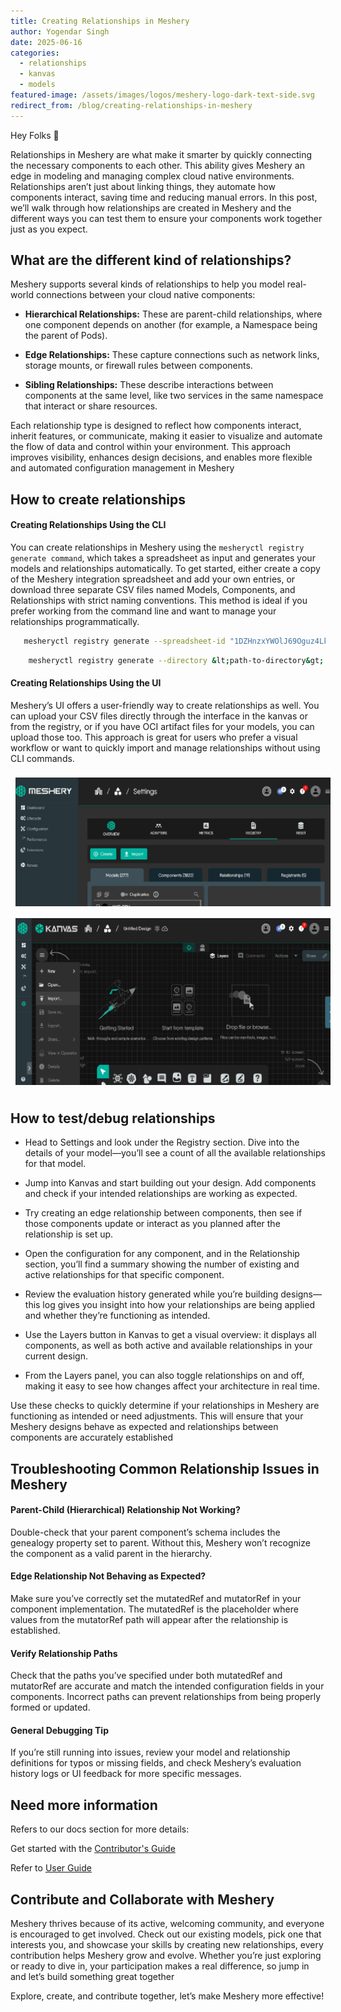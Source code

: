 ```yaml
---
title: Creating Relationships in Meshery
author: Yogendar Singh
date: 2025-06-16
categories: 
  - relationships
  - kanvas
  - models
featured-image: /assets/images/logos/meshery-logo-dark-text-side.svg
redirect_from: /blog/creating-relationships-in-meshery
---
```


Hey Folks 👋

Relationships in Meshery are what make it smarter by quickly connecting the necessary components to each other. This ability gives Meshery an edge in modeling and managing complex cloud native environments. Relationships aren’t just about linking things, they automate how components interact, saving time and reducing manual errors. In this post, we’ll walk through how relationships are created in Meshery and the different ways you can test them to ensure your components work together just as you expect.

## What are the different kind of relationships?

Meshery supports several kinds of relationships to help you model real-world connections between your cloud native components:

- **Hierarchical Relationships:** These are parent-child relationships, where one component depends on another  (for example, a Namespace being the parent of Pods).

- **Edge Relationships:** These capture connections such as network links, storage mounts, or firewall rules between components.

- **Sibling Relationships:** These describe interactions between components at the same level, like two services in the same namespace that interact or share resources.

Each relationship type is designed to reflect how components interact, inherit features, or communicate, making it easier to visualize and automate the flow of data and control within your environment. This approach improves visibility, enhances design decisions, and enables more flexible and automated configuration management in Meshery

## How to create relationships

#### Creating Relationships Using the CLI

You can create relationships in Meshery using the `mesheryctl registry generate command`, which takes a spreadsheet as input and generates your models and relationships automatically. To get started, either create a copy of the Meshery integration spreadsheet and add your own entries, or download three separate CSV files named Models, Components, and Relationships with strict naming conventions. This method is ideal if you prefer working from the command line and want to manage your relationships programmatically.

```bash
   mesheryctl registry generate --spreadsheet-id "1DZHnzxYWOlJ69Oguz4LkRVTFM79kC2tuvdwizOJmeMw --spreadsheet-cred "[spreadsheet-credential-file]"
```
```bash
    mesheryctl registry generate --directory &lt;path-to-directory&gt;
```

#### Creating Relationships Using the UI

Meshery’s UI offers a user-friendly way to create relationships as well. You can upload your CSV files directly through the interface in the kanvas or from the registry, or if you have OCI artifact files for your models, you can upload those too. This approach is great for users who prefer a visual workflow or want to quickly import and manage relationships without using CLI commands. 

<img src="/assets/images/posts/2025-06-16-creating-relationships-in-meshery/registry-import.png" style="padding:.5rem;">

<img src="/assets/images/posts/2025-06-16-creating-relationships-in-meshery/kanvas-import.png" style="padding:.5rem;">

## How to test/debug relationships

- Head to Settings and look under the Registry section. Dive into the details of your model—you’ll see a count of all the available relationships for that model.

- Jump into Kanvas and start building out your design. Add components and check if your intended relationships are working as expected.

- Try creating an edge relationship between components, then see if those components update or interact as you planned after the relationship is set up.

- Open the configuration for any component, and in the Relationship section, you’ll find a summary showing the number of existing and active relationships for that specific component.

- Review the evaluation history generated while you’re building designs—this log gives you insight into how your relationships are being applied and whether they’re functioning as intended.

- Use the Layers button in Kanvas to get a visual overview: it displays all components, as well as both active and available relationships in your current design.

- From the Layers panel, you can also toggle relationships on and off, making it easy to see how changes affect your architecture in real time.

Use these checks to quickly determine if your relationships in Meshery are functioning as intended or need adjustments. This will ensure that your Meshery designs behave as expected and relationships between components are accurately established

## Troubleshooting Common Relationship Issues in Meshery

#### Parent-Child (Hierarchical) Relationship Not Working?

Double-check that your parent component’s schema includes the genealogy property set to parent. Without this, Meshery won’t recognize the component as a valid parent in the hierarchy.

#### Edge Relationship Not Behaving as Expected?

Make sure you’ve correctly set the mutatedRef and mutatorRef in your component implementation. The mutatedRef is the placeholder where values from the mutatorRef path will appear after the relationship is established.

#### Verify Relationship Paths

Check that the paths you’ve specified under both mutatedRef and mutatorRef are accurate and match the intended configuration fields in your components. Incorrect paths can prevent relationships from being properly formed or updated.

#### General Debugging Tip

If you’re still running into issues, review your model and relationship definitions for typos or missing fields, and check Meshery’s evaluation history logs or UI feedback for more specific messages.

## Need more information

Refers to our docs section for more details:

Get started with the [Contributor's Guide](https://docs.meshery.io/project/contributing/contributing-relationships)

Refer to [User Guide](#)

## Contribute and Collaborate with Meshery

Meshery thrives because of its active, welcoming community, and everyone is encouraged to get involved. Check out our existing models, pick one that interests you, and showcase your skills by creating new relationships, every contribution helps Meshery grow and evolve. Whether you’re just exploring or ready to dive in, your participation makes a real difference, so jump in and let’s build something great together

Explore, create, and contribute together, let’s make Meshery more effective!
